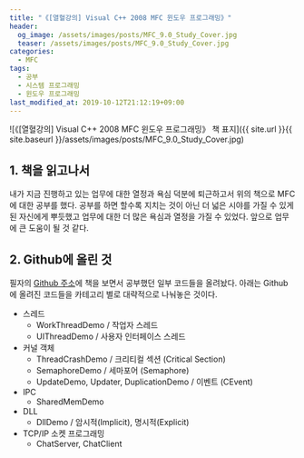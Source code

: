 ```yaml
---
title: "《[열혈강의] Visual C++ 2008 MFC 윈도우 프로그래밍》"
header:
  og_image: /assets/images/posts/MFC_9.0_Study_Cover.jpg
  teaser: /assets/images/posts/MFC_9.0_Study_Cover.jpg
categories:
  - MFC
tags:
  - 공부
  - 시스템 프로그래밍
  - 윈도우 프로그래밍
last_modified_at: 2019-10-12T21:12:19+09:00
---
```


![《[열혈강의] Visual C++ 2008 MFC 윈도우 프로그래밍》 책 표지]({{ site.url }}{{ site.baseurl }}/assets/images/posts/MFC_9.0_Study_Cover.jpg)

## 1. 책을 읽고나서
내가 지금 진행하고 있는 업무에 대한 열정과 욕심 덕분에 퇴근하고서 위의 책으로 MFC에 대한 공부를 했다. 공부를 하면 할수록 지치는 것이 아닌 더 넓은 시야를 가질 수 있게 된 자신에게 뿌듯했고 업무에 대한 더 많은 욕심과 열정을 가질 수 있었다. 앞으로 업무에 큰 도움이 될 것 같다. <br/>

## 2. Github에 올린 것
필자의 [Github 주소](https://github.com/SharkBSJ/MFC_9.0_Study)에 책을 보면서 공부했던 일부 코드들을 올려놨다. 아래는 Github에 올려진 코드들을 카테고리 별로 대략적으로 나눠놓은 것이다. <br/>
* 스레드
	* WorkThreadDemo / 작업자 스레드
	* UIThreadDemo / 사용자 인터페이스 스레드
* 커널 객체
	* ThreadCrashDemo / 크리티컬 섹션 (Critical Section)
	* SemaphoreDemo / 세마포어 (Semaphore)
	* UpdateDemo, Updater, DuplicationDemo / 이벤트 (CEvent)
* IPC
	* SharedMemDemo
* DLL
	* DllDemo / 암시적(Implicit), 명시적(Explicit)
* TCP/IP 소켓 프로그래밍
	* ChatServer, ChatClient